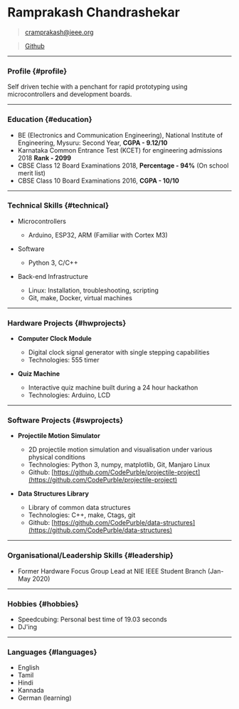 # Ramprakash Chandrashekar

> [cramprakash@ieee.org](cramprakash@ieee.org)

> [Github](https://github.com/CodePurble)

------

### Profile {#profile}

Self driven techie with a penchant for rapid prototyping using microcontrollers
and development boards.

------

### Education {#education}

* BE (Electronics and Communication Engineering), National Institute of Engineering, Mysuru: Second Year, **CGPA - 9.12/10**
* Karnataka Common Entrance Test (KCET) for engineering admissions 2018 **Rank - 2099**
* CBSE Class 12 Board Examinations 2018, **Percentage - 94%** (On school merit list)
* CBSE Class 10 Board Examinations 2016, **CGPA - 10/10**

------

### Technical Skills {#technical}

* Microcontrollers
	* Arduino, ESP32, ARM (Familiar with Cortex M3)

* Software
	* Python 3, C/C++

* Back-end Infrastructure
	* Linux: Installation, troubleshooting, scripting
	* Git, make, Docker, virtual machines

------

### Hardware Projects {#hwprojects}

* **Computer Clock Module**
	* Digital clock signal generator with single stepping capabilities
	* Technologies: 555 timer

* **Quiz Machine**
	* Interactive quiz machine built during a 24 hour hackathon
	* Technologies: Arduino, LCD

------

### Software Projects {#swprojects}

* **Projectile Motion Simulator**
	* 2D projectile motion simulation and visualisation under various physical conditions
	* Technologies: Python 3, numpy, matplotlib, Git, Manjaro Linux
	* Github: [https://github.com/CodePurble/projectile-project](https://github.com/CodePurble/projectile-project)

* **Data Structures Library**
	* Library of common data structures
	* Technologies: C++, make, Ctags, git
	* Github: [https://github.com/CodePurble/data-structures](https://github.com/CodePurble/data-structures)

------

### Organisational/Leadership Skills {#leadership}

* Former Hardware Focus Group Lead at NIE IEEE Student Branch (Jan-May 2020)

------

### Hobbies {#hobbies}

* Speedcubing: Personal best time of 19.03 seconds
* DJ'ing

------

### Languages {#languages}

* English
* Tamil
* Hindi
* Kannada
* German (learning)
